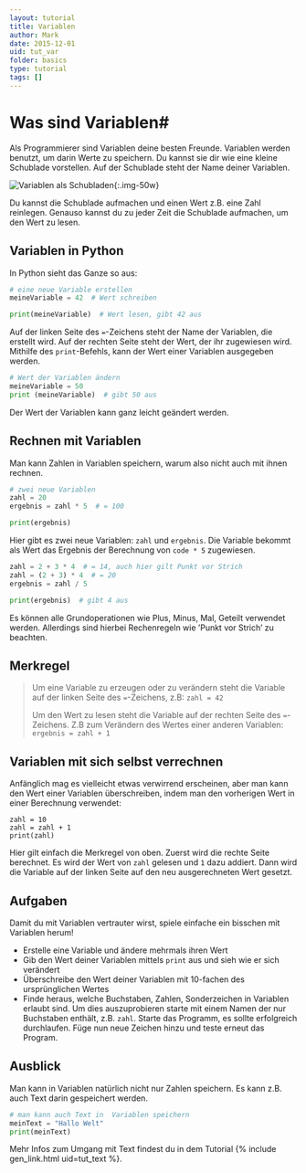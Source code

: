 ```yaml
---
layout: tutorial
title: Variablen
author: Mark
date: 2015-12-01
uid: tut_var
folder: basics
type: tutorial
tags: []
---
```



# Was sind Variablen#

Als Programmierer sind Variablen deine besten Freunde. Variablen werden
benutzt, um darin Werte zu speichern. Du kannst sie dir wie eine kleine
Schublade vorstellen. Auf der Schublade steht der Name deiner Variablen.

![Variablen als Schubladen](schublade.png){:.img-50w}

Du kannst die Schublade aufmachen und einen Wert z.B. eine Zahl
reinlegen. Genauso kannst du zu jeder Zeit die Schublade aufmachen, um
den Wert zu lesen.

## Variablen in Python

In Python sieht das Ganze so aus:

```python
# eine neue Variable erstellen
meineVariable = 42  # Wert schreiben

print(meineVariable)  # Wert lesen, gibt 42 aus
```

Auf der linken Seite des `=`-Zeichens steht der Name der Variablen, die erstellt wird.
Auf der rechten Seite steht der Wert, der ihr zugewiesen wird. Mithilfe
des `print`-Befehls, kann der Wert einer Variablen ausgegeben werden.

```python
# Wert der Variablen ändern
meineVariable = 50
print (meineVariable)  # gibt 50 aus
```

Der Wert der Variablen kann ganz leicht geändert werden.


## Rechnen mit Variablen


Man kann Zahlen in Variablen speichern, warum also nicht auch mit ihnen
rechnen.

```python
# zwei neue Variablen
zahl = 20
ergebnis = zahl * 5  # = 100

print(ergebnis)
```

Hier gibt es zwei neue Variablen: `zahl` und `ergebnis`. Die Variable bekommt als Wert
das Ergebnis der Berechnung von `code * 5` zugewiesen.

```python
zahl = 2 + 3 * 4  # = 14, auch hier gilt Punkt vor Strich
zahl = (2 + 3) * 4  # = 20
ergebnis = zahl / 5

print(ergebnis)  # gibt 4 aus
```

Es können alle Grundoperationen wie Plus, Minus, Mal, Geteilt verwendet
werden. Allerdings sind hierbei Rechenregeln wie ’Punkt vor Strich’ zu
beachten.


## Merkregel

> Um eine Variable zu erzeugen oder zu verändern steht die Variable auf der linken
> Seite des `=`-Zeichens, z.B: `zahl = 42`
>
> Um den Wert zu lesen steht die Variable auf der rechten Seite des
`=`-Zeichens. Z.B zum Verändern des Wertes einer anderen Variablen:
> `ergebnis = zahl + 1`

## Variablen mit sich selbst verrechnen

Anfänglich mag es vielleicht etwas verwirrend erscheinen, aber man kann
den Wert einer Variablen überschreiben, indem man den vorherigen Wert in
einer Berechnung verwendet:

```
zahl = 10
zahl = zahl + 1
print(zahl)
```

Hier gilt einfach die Merkregel von oben. Zuerst wird die rechte Seite
berechnet. Es wird der Wert von `zahl` gelesen und `1` dazu addiert. Dann wird die Variable auf 
der linken Seite auf den neu ausgerechneten Wert gesetzt.


## Aufgaben

Damit du mit Variablen vertrauter wirst, spiele einfache ein bisschen mit Variablen herum!

-   Erstelle eine Variable und ändere mehrmals ihren Wert
-   Gib den Wert deiner Variablen mittels `print` aus und sieh wie er sich verändert
-   Überschreibe den Wert deiner Variablen mit 10-fachen des
    ursprünglichen Wertes
-   Finde heraus, welche Buchstaben, Zahlen, Sonderzeichen in Variablen
    erlaubt sind. Um dies auszuprobieren starte mit einem Namen der nur
    Buchstaben enthält, z.B. `zahl`. Starte das Programm, es sollte
    erfolgreich durchlaufen. Füge nun neue Zeichen hinzu und teste
    erneut das Program.

## Ausblick

Man kann in Variablen natürlich nicht nur Zahlen speichern. Es kann z.B.
auch Text darin gespeichert werden.

```python
# man kann auch Text in  Variablen speichern
meinText = "Hallo Welt"
print(meinText)
```

Mehr Infos zum Umgang mit Text
findest du in dem Tutorial {% include gen_link.html uid=tut_text %}.
